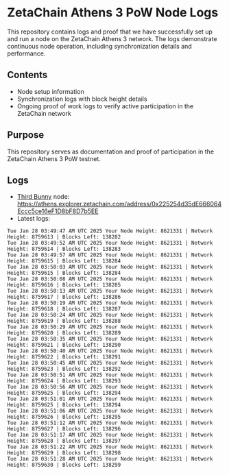 # ZetaChain Athens 3 PoW Node Logs
This repository contains logs and proof that we have successfully set up and run a node on the ZetaChain Athens 3 network. The logs demonstrate continuous node operation, including synchronization details and performance.

## Contents
- Node setup information
- Synchronization logs with block height details
- Ongoing proof of work logs to verify active participation in the ZetaChain network

## Purpose
This repository serves as documentation and proof of participation in the ZetaChain Athens 3 PoW testnet.

## Logs

- [Third Bunny](https://thirdbunny.xyz/) node: https://athens.explorer.zetachain.com/address/0x225254d35dE666064Eccc5ce16eF1D8bF8D7b5EE
- Latest logs:
```
Tue Jan 28 03:49:47 AM UTC 2025 Your Node Height: 8621331 | Network Height: 8759613 | Blocks Left: 138282
Tue Jan 28 03:49:52 AM UTC 2025 Your Node Height: 8621331 | Network Height: 8759614 | Blocks Left: 138283
Tue Jan 28 03:49:57 AM UTC 2025 Your Node Height: 8621331 | Network Height: 8759615 | Blocks Left: 138284
Tue Jan 28 03:50:03 AM UTC 2025 Your Node Height: 8621331 | Network Height: 8759615 | Blocks Left: 138284
Tue Jan 28 03:50:08 AM UTC 2025 Your Node Height: 8621331 | Network Height: 8759616 | Blocks Left: 138285
Tue Jan 28 03:50:13 AM UTC 2025 Your Node Height: 8621331 | Network Height: 8759617 | Blocks Left: 138286
Tue Jan 28 03:50:19 AM UTC 2025 Your Node Height: 8621331 | Network Height: 8759618 | Blocks Left: 138287
Tue Jan 28 03:50:24 AM UTC 2025 Your Node Height: 8621331 | Network Height: 8759619 | Blocks Left: 138288
Tue Jan 28 03:50:29 AM UTC 2025 Your Node Height: 8621331 | Network Height: 8759620 | Blocks Left: 138289
Tue Jan 28 03:50:35 AM UTC 2025 Your Node Height: 8621331 | Network Height: 8759621 | Blocks Left: 138290
Tue Jan 28 03:50:40 AM UTC 2025 Your Node Height: 8621331 | Network Height: 8759622 | Blocks Left: 138291
Tue Jan 28 03:50:45 AM UTC 2025 Your Node Height: 8621331 | Network Height: 8759623 | Blocks Left: 138292
Tue Jan 28 03:50:51 AM UTC 2025 Your Node Height: 8621331 | Network Height: 8759624 | Blocks Left: 138293
Tue Jan 28 03:50:56 AM UTC 2025 Your Node Height: 8621331 | Network Height: 8759625 | Blocks Left: 138294
Tue Jan 28 03:51:01 AM UTC 2025 Your Node Height: 8621331 | Network Height: 8759625 | Blocks Left: 138294
Tue Jan 28 03:51:06 AM UTC 2025 Your Node Height: 8621331 | Network Height: 8759626 | Blocks Left: 138295
Tue Jan 28 03:51:12 AM UTC 2025 Your Node Height: 8621331 | Network Height: 8759627 | Blocks Left: 138296
Tue Jan 28 03:51:17 AM UTC 2025 Your Node Height: 8621331 | Network Height: 8759628 | Blocks Left: 138297
Tue Jan 28 03:51:22 AM UTC 2025 Your Node Height: 8621331 | Network Height: 8759629 | Blocks Left: 138298
Tue Jan 28 03:51:28 AM UTC 2025 Your Node Height: 8621331 | Network Height: 8759630 | Blocks Left: 138299
```
